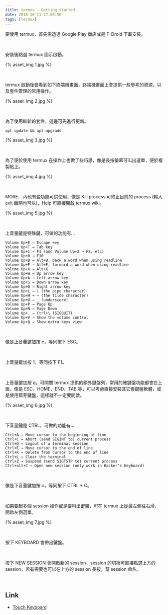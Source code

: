 ```yaml
---
title: termux - Getting started
date: 2018-10-11 17:08:50
tags: [termux]
---
```


要使用 termux，首先需透過 Google Play 商店或是 F-Droid 下載安裝。  

<!-- more -->

</br>


安裝後點選 termux 圖示啟動。  

{% asset_img 1.jpg %}

</br>


termux 啟動後會看到如下終端機畫面，終端機畫面上會提供一些參考的資源，以及套件管理的常用操作。  

{% asset_img 2.jpg %}

</br>


為了使用較新的套件，這邊可先進行更新。  

    apt update && apt upgrade

{% asset_img 3.jpg %}

</br>


為了便於使用 termux 在操作上也做了些巧思，像是長按螢幕可叫出選單，便於複製貼上。

{% asset_img 4.jpg %}

</br>


MORE... 內也有些功能可供使用，像是 Kill process 可終止目前的 process (輸入 exit 離開也可以)、Help 可直接開啟 termux wiki。  

{% asset_img 5.jpg %}

</br>


上音量鍵是特殊鍵，可做的功能有...  

```
Volume Up+E → Escape key
Volume Up+T → Tab key
Volume Up+1 → F1 (and Volume Up+2 → F2, etc)
Volume Up+0 → F10
Volume Up+B → Alt+B, back a word when using readline
Volume Up+F → Alt+F, forward a word when using readline
Volume Up+X → Alt+X
Volume Up+W → Up arrow key
Volume Up+A → Left arrow key
Volume Up+S → Down arrow key
Volume Up+D → Right arrow key
Volume Up+L → | (the pipe character)
Volume Up+H → ~ (the tilde character)
Volume Up+U → _ (underscore)
Volume Up+P → Page Up
Volume Up+N → Page Down
Volume Up+. → Ctrl+\ (SIGQUIT)
Volume Up+V → Show the volume control
Volume Up+Q → Show extra keys view
```

</br>


像是上音量鍵加按 e，等同按下 ESC。  

</br>


上音量鍵加按 1，等同按下 F1。  

</br>


上音量鍵加按 q，可開關 termux 提供的額外鍵盤列，常用的確鍵盤功能都會在上面，像是 ESC、HOME、END、TAB 等，可以考慮直接安裝其它套鍵盤軟體，或是使用藍芽鍵盤，這樣就不一定要開啟。  

{% asset_img 6.jpg %}

</br>


下音量鍵是 CTRL，可做的功能有...

```
Ctrl+A → Move cursor to the beginning of line
Ctrl+C → Abort (send SIGINT to) current process
Ctrl+D → Logout of a terminal session
Ctrl+E → Move cursor to the end of line
Ctrl+K → Delete from cursor to the end of line
Ctrl+L → Clear the terminal
Ctrl+Z → Suspend (send SIGTSTP to) current process
Ctrl+alt+C → Open new session (only work in Hacker's Keyboard)
```

</br>


像是下音量鍵加按 c，等同按下 CTRL + C。  

</br>


如果要起多個 session 操作或是要叫出鍵盤，可在 termux 上從最左側往右滑，開啟左側選單。  

{% asset_img 7.jpg %}

</br>


按下 KEYBOARD 會帶出鍵盤。  

</br>


按下 NEW SESSION 會開啟新的 session，session 的切換可直接點選上方的 session，若有需要也可以在上方的 session 長按，幫 session 命名。  

</br>


Link
----
* [Touch Keyboard](https://wiki.termux.com/wiki/Touch_Keyboard)
